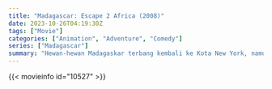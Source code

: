 ```yaml
---
title: "Madagascar: Escape 2 Africa (2008)"
date: 2023-10-26T04:19:30Z
tags: ["Movie"]
categories: ["Animation", "Adventure", "Comedy"]
series: ["Madagascar"]
summary: "Hewan-hewan Madagaskar terbang kembali ke Kota New York, namun mendarat di cagar alam Afrika di Kenya, tempat mereka bertemu hewan sejenis lainnya, dan Alex secara khusus menemukan warisan kerajaannya sebagai pangeran kebanggaan singa."
---
```


<mux-player stream-type="on-demand"
src="https://kp3d-my.sharepoint.com/personal/ryoo_kp3d_onmicrosoft_com/_layouts/15/download.aspx?share=Ec1-UP4PXs9Ak9_Hbvje5hIBXAGW9CO_-DaIHsEcUZSFYQ" prefer-playback="mse" controls>

</mux-player>


{{< movieinfo id="10527" >}}

<script src="https://cdn.jsdelivr.net/npm/@mux/mux-player"></script>

 <script type="application/ld+json ">
{
"@context": "https://schema.org/",
"@type": "VideoObject",
"name": "Madagascar: Escape 2 Africa (2008)",
"contentUrl": "https://stream.mux.com/EI3gY5LA1020082lIeJFNjtNe02iUFTh5bs37DhewSL02R4.m3u8",
"thumbnailUrl": "https://www.themoviedb.org/t/p/original/jmL4kRFZHjAqbmP8z6WndM5U6Qv.jpg?width=314&fit_mode=preserve&time=25",
"uploadDate": "2023-10-26T04:19:30Z",
}

</script>